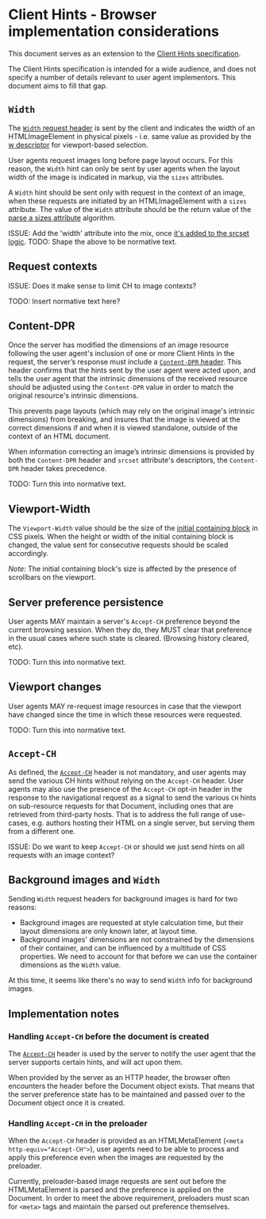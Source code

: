 # Client Hints - Browser implementation considerations

This document serves as an extension to the [Client Hints
specification][client-hints].

The Client Hints specification is intended for a wide audience, and does not specify a number of details relevant to user agent implementors. This document aims to fill that gap.

[client-hints]: http://igrigorik.github.io/http-client-hints/

## `Width`

The [`Width` request header][width] is sent by the client and indicates the  width of an HTMLImageElement in physical pixels - i.e. same value as provided by the [w descriptor](https://html.spec.whatwg.org/multipage/embedded-content.html#introduction-3:viewport-based-selection-2) for viewport-based selection.

User agents request images long before page layout occurs.
For this reason, the `Width` hint can only be sent by user agents when the layout width of the image is indicated in markup, via the `sizes` attributes.

A `Width` hint should be sent only with request in the context of an
image, when these requests are initiated by an HTMLImageElement with a
`sizes` attribute. The value of the `Width` attribute should be the
return value of the [parse a sizes attribute][parse-sizes] algorithm.

[width]: http://igrigorik.github.io/http-client-hints/#the-width-client-hint
[parse-sizes]: https://html.spec.whatwg.org/multipage/embedded-content.html#parse-a-sizes-attribute 

ISSUE: Add the 'width' attribute into the mix, once [it's added to the srcset logic](https://github.com/ResponsiveImagesCG/picture-element/issues/268).
TODO: Shape the above to be normative text.

## Request contexts

ISSUE: Does it make sense to limit CH to image contexts?

TODO: Insert normative text here?

## Content-DPR

Once the server has modified the dimensions of an image resource following the user agent's inclusion of one or more Client Hints in the request,
the server’s response must include a [`Content-DPR` header][content-dpr].
This header confirms that the hints sent by the user agent were acted upon,
and tells the user agent that the intrinsic dimensions of the received resource should be adjusted using the `Content-DPR` value
in order to match the original resource's intrinsic dimensions.

This prevents page layouts (which may rely on the original image's intrinsic dimensions) from breaking,
and insures that the image is viewed at the correct dimensions if and when it is viewed standalone, outside of the context of an HTML document.

When information correcting an image’s intrinsic dimensions is provided by both the
`Content-DPR` header and `srcset` attribute's descriptors, the `Content-DPR` header takes precedence.

TODO: Turn this into normative text.

[content-dpr]: http://igrigorik.github.io/http-client-hints/#confirming-selected-dpr 

## Viewport-Width

The `Viewport-Width` value should be the size of the [initial containing block](http://www.w3.org/TR/CSS21/visudet.html#containing-block-details) in CSS pixels.
When the height or width of the initial containing block is changed, the value sent for consecutive requests should be scaled accordingly.

_Note:_ The initial containing block's size is affected
by the presence of scrollbars on the viewport.

## Server preference persistence

User agents MAY maintain a server's `Accept-CH` preference beyond the current browsing session.
When they do, they MUST clear that preference in the usual cases where such state is cleared. (Browsing history cleared, etc).

TODO: Turn this into normative text.

## Viewport changes
User agents MAY re-request image resources in case that the viewport
have changed since the time in which these resources were requested.

TODO: Turn this into normative text.

## `Accept-CH`
As defined, the [`Accept-CH`][accept-ch] header is not mandatory, and
user agents may send the various CH hints without relying on the
`Accept-CH` header.
User agents may also use the presence of the `Accept-CH` opt-in header
in the response to the navigational request as a signal to send the
various `CH` hints on sub-resource requests for that Document, including
ones that are retrieved from third-party hosts.
That is to address the full range of use-cases, e.g. authors hosting
their HTML on a single server, but serving them from a different one.

ISSUE: Do we want to keep `Accept-CH` or should we just send hints on all
requests with an image context?

## Background images and `Width`

Sending `Width` request headers for background images is hard for two reasons:

* Background images are requested at style calculation time, but
  their layout dimensions are only known later, at layout time.
* Background images' dimensions are not constrained by the dimensions of
  their container, and can be influenced by a multitude of CSS
  properties. We need to account for that before we can use the container
  dimensions as the `Width` value.

At this time, it seems like there's no way to send `Width`
info for background images.

## Implementation notes

### Handling `Accept-CH` before the document is created

The [`Accept-CH`][accept-ch] header is used by the server to notify the
user agent that the server supports certain hints, and will act upon them.

When provided by the server as an HTTP header, the browser often
encounters the header before the Document object exists. That means that
the server preference state has to be maintained and passed over to the
Document object once it is created.

[accept-ch]: http://igrigorik.github.io/http-client-hints/#advertising-support-for-client-hints

### Handling `Accept-CH` in the preloader

When the `Accept-CH` header is provided as an HTMLMetaElement (`<meta
http-equiv="Accept-CH">`), user agents need to be able to process and apply this
preference even when the images are requested by the preloader.

Currently, preloader-based image requests are sent out before the HTMLMetaElement is parsed and the
preference is applied on the Document. In order to meet the above requirement, preloaders must scan for `<meta>` tags and maintain the parsed out preference themselves.
